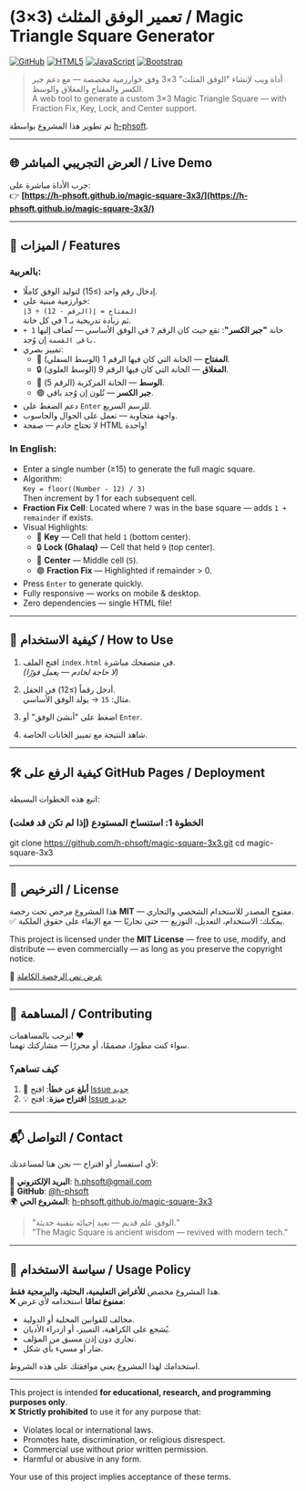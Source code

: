 # تعمير الوفق المثلث (3×3) / Magic Triangle Square Generator

[![GitHub](https://img.shields.io/badge/license-MIT-blue.svg)](LICENSE)
[![HTML5](https://img.shields.io/badge/HTML5-E34F26?style=flat&logo=html5&logoColor=white)](https://html.spec.whatwg.org/)
[![JavaScript](https://img.shields.io/badge/JavaScript-F7DF1E?style=flat&logo=javascript&logoColor=black)](https://developer.mozilla.org/en-US/docs/Web/JavaScript)
[![Bootstrap](https://img.shields.io/badge/Bootstrap-7952B3?style=flat&logo=bootstrap&logoColor=white)](https://getbootstrap.com/)

> أداة ويب لإنشاء "الوفق المثلث" 3×3 وفق خوارزمية مخصصة — مع دعم جبر الكسر والمفتاح والمغلاق والوسط.  
> A web tool to generate a custom 3×3 Magic Triangle Square — with Fraction Fix, Key, Lock, and Center support.

تم تطوير هذا المشروع بواسطة [h-phsoft](https://github.com/h-phsoft).

---

## 🌐 العرض التجريبي المباشر / Live Demo

جرب الأداة مباشرة على:  
👉 **[https://h-phsoft.github.io/magic-square-3x3/](https://h-phsoft.github.io/magic-square-3x3/)**


---

## 🧩 الميزات / Features

### بالعربية:
- إدخال رقم واحد (≥15) لتوليد الوفق كاملًا.
- خوارزمية مبنية على:  
  `المفتاح = ⌊(الرقم - 12) ÷ 3⌋`  
  ثم زيادة تدريجية بـ 1 في كل خانة.
- خانة **"جبر الكسر"**: تقع حيث كان الرقم `7` في الوفق الأساسي — تُضاف إليها `1 + باقي القسمة` إن وُجد.
- تمييز بصري:  
  - 🔑 **المفتاح** — الخانة التي كان فيها الرقم 1 (الوسط السفلي).  
  - 🔒 **المغلاق** — الخانة التي كان فيها الرقم 9 (الوسط العلوي).  
  - 🎯 **الوسط** — الخانة المركزية (الرقم 5).  
  - 🟣 **جبر الكسر** — تُلون إن وُجد باقي.
- دعم الضغط على `Enter` للرسم السريع.
- واجهة متجاوبة — تعمل على الجوال والحاسوب.
- لا تحتاج خادم — صفحة HTML واحدة!

### In English:
- Enter a single number (≥15) to generate the full magic square.
- Algorithm:  
  `Key = floor((Number - 12) / 3)`  
  Then increment by 1 for each subsequent cell.
- **Fraction Fix Cell**: Located where `7` was in the base square — adds `1 + remainder` if exists.
- Visual Highlights:  
  - 🔑 **Key** — Cell that held `1` (bottom center).  
  - 🔒 **Lock (Ghalaq)** — Cell that held `9` (top center).  
  - 🎯 **Center** — Middle cell (`5`).  
  - 🟣 **Fraction Fix** — Highlighted if remainder > 0.
- Press `Enter` to generate quickly.
- Fully responsive — works on mobile & desktop.
- Zero dependencies — single HTML file!

---

## 🚀 كيفية الاستخدام / How to Use

1. افتح الملف `index.html` في متصفحك مباشرة.  
   *(لا حاجة لخادم — يعمل فورًا)*

2. أدخل رقماً (≥12) في الحقل.  
   مثال: `15` → يولد الوفق الأساسي.

3. اضغط على "أنشئ الوفق" أو `Enter`.

4. شاهد النتيجة مع تمييز الخانات الخاصة.

---

## 🛠️ كيفية الرفع على GitHub Pages / Deployment

اتبع هذه الخطوات البسيطة:

### الخطوة 1: استنساخ المستودع (إذا لم تكن قد فعلت)

git clone https://github.com/h-phsoft/magic-square-3x3.git
cd magic-square-3x3

---

## 📜 الترخيص / License

هذا المشروع مرخص تحت رخصة **MIT** — مفتوح المصدر للاستخدام الشخصي والتجاري.  
✅ يمكنك: الاستخدام، التعديل، التوزيع — حتى تجاريًا — مع الإبقاء على حقوق الملكية.

This project is licensed under the **MIT License** — free to use, modify, and distribute — even commercially — as long as you preserve the copyright notice.

📄 [عرض نص الرخصة الكاملة](LICENSE)

---

## 🤝 المساهمة / Contributing

نرحب بالمساهمات! ❤️  
سواء كنت مطورًا، مصممًا، أو محررًا — مشاركتك تهمنا.

### كيف تساهم؟

1. 🐛 **أبلغ عن خطأ**: افتح [Issue جديد](https://github.com/h-phsoft/magic-square-3x3/issues/new?template=bug_report.md)  
2. 💡 **اقتراح ميزة**: افتح [Issue جديد](https://github.com/h-phsoft/magic-square-3x3/issues/new?template=feature_request.md)  


---

## 📬 التواصل / Contact

لأي استفسار أو اقتراح — نحن هنا لمساعدتك:

📧 **البريد الإلكتروني**: [h.phsoft@gmail.com](mailto:h.phsoft@gmail.com)  
🐙 **GitHub**: [@h-phsoft](https://github.com/h-phsoft)  
🌍 **المشروع الحي**: [h-phsoft.github.io/magic-square-3x3](https://h-phsoft.github.io/magic-square-3x3/)

> "الوفق علم قديم — نعيد إحيائه بتقنية حديثة."  
> "The Magic Square is ancient wisdom — revived with modern tech."

---

## 📜 سياسة الاستخدام / Usage Policy

هذا المشروع مخصص **للأغراض التعليمية، البحثية، والبرمجية فقط**.  
❌ **ممنوع تمامًا** استخدامه لأي غرض:

- مخالف للقوانين المحلية أو الدولية.
- يُشجع على الكراهية، التمييز، أو ازدراء الأديان.
- تجاري دون إذن مسبق من المؤلف.
- ضار أو مسيء بأي شكل.

استخدامك لهذا المشروع يعني موافقتك على هذه الشروط.

---

This project is intended **for educational, research, and programming purposes only**.  
❌ **Strictly prohibited** to use it for any purpose that:

- Violates local or international laws.
- Promotes hate, discrimination, or religious disrespect.
- Commercial use without prior written permission.
- Harmful or abusive in any form.

Your use of this project implies acceptance of these terms.
